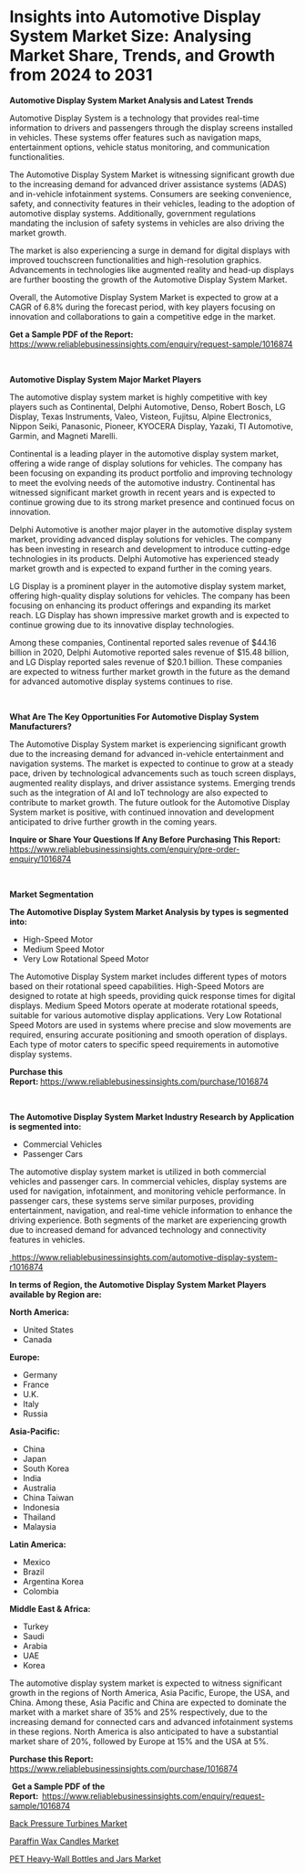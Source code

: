 <p><h1>Insights into Automotive Display System Market Size: Analysing Market Share, Trends, and Growth from 2024 to 2031</h1></p><p><strong>Automotive Display System Market Analysis and Latest Trends</strong></p>
<p><p>Automotive Display System is a technology that provides real-time information to drivers and passengers through the display screens installed in vehicles. These systems offer features such as navigation maps, entertainment options, vehicle status monitoring, and communication functionalities.</p><p>The Automotive Display System Market is witnessing significant growth due to the increasing demand for advanced driver assistance systems (ADAS) and in-vehicle infotainment systems. Consumers are seeking convenience, safety, and connectivity features in their vehicles, leading to the adoption of automotive display systems. Additionally, government regulations mandating the inclusion of safety systems in vehicles are also driving the market growth.</p><p>The market is also experiencing a surge in demand for digital displays with improved touchscreen functionalities and high-resolution graphics. Advancements in technologies like augmented reality and head-up displays are further boosting the growth of the Automotive Display System Market.</p><p>Overall, the Automotive Display System Market is expected to grow at a CAGR of 6.8% during the forecast period, with key players focusing on innovation and collaborations to gain a competitive edge in the market.</p></p>
<p><strong>Get a Sample PDF of the Report:&nbsp;</strong> <a href="https://www.reliablebusinessinsights.com/enquiry/request-sample/1016874">https://www.reliablebusinessinsights.com/enquiry/request-sample/1016874</a></p>
<p>&nbsp;</p>
<p><strong>Automotive Display System Major Market Players</strong></p>
<p><p>The automotive display system market is highly competitive with key players such as Continental, Delphi Automotive, Denso, Robert Bosch, LG Display, Texas Instruments, Valeo, Visteon, Fujitsu, Alpine Electronics, Nippon Seiki, Panasonic, Pioneer, KYOCERA Display, Yazaki, TI Automotive, Garmin, and Magneti Marelli.</p><p>Continental is a leading player in the automotive display system market, offering a wide range of display solutions for vehicles. The company has been focusing on expanding its product portfolio and improving technology to meet the evolving needs of the automotive industry. Continental has witnessed significant market growth in recent years and is expected to continue growing due to its strong market presence and continued focus on innovation.</p><p>Delphi Automotive is another major player in the automotive display system market, providing advanced display solutions for vehicles. The company has been investing in research and development to introduce cutting-edge technologies in its products. Delphi Automotive has experienced steady market growth and is expected to expand further in the coming years.</p><p>LG Display is a prominent player in the automotive display system market, offering high-quality display solutions for vehicles. The company has been focusing on enhancing its product offerings and expanding its market reach. LG Display has shown impressive market growth and is expected to continue growing due to its innovative display technologies.</p><p>Among these companies, Continental reported sales revenue of $44.16 billion in 2020, Delphi Automotive reported sales revenue of $15.48 billion, and LG Display reported sales revenue of $20.1 billion. These companies are expected to witness further market growth in the future as the demand for advanced automotive display systems continues to rise.</p></p>
<p>&nbsp;</p>
<p><strong>What Are The Key Opportunities For Automotive Display System Manufacturers?</strong></p>
<p><p>The Automotive Display System market is experiencing significant growth due to the increasing demand for advanced in-vehicle entertainment and navigation systems. The market is expected to continue to grow at a steady pace, driven by technological advancements such as touch screen displays, augmented reality displays, and driver assistance systems. Emerging trends such as the integration of AI and IoT technology are also expected to contribute to market growth. The future outlook for the Automotive Display System market is positive, with continued innovation and development anticipated to drive further growth in the coming years.</p></p>
<p><strong>Inquire or Share Your Questions If Any Before Purchasing This Report:</strong> <a href="https://www.reliablebusinessinsights.com/enquiry/pre-order-enquiry/1016874">https://www.reliablebusinessinsights.com/enquiry/pre-order-enquiry/1016874</a></p>
<p>&nbsp;</p>
<p><strong>Market Segmentation</strong></p>
<p><strong>The Automotive Display System Market Analysis by types is segmented into:</strong></p>
<p><ul><li>High-Speed Motor</li><li>Medium Speed Motor</li><li>Very Low Rotational Speed Motor</li></ul></p>
<p><p>The Automotive Display System market includes different types of motors based on their rotational speed capabilities. High-Speed Motors are designed to rotate at high speeds, providing quick response times for digital displays. Medium Speed Motors operate at moderate rotational speeds, suitable for various automotive display applications. Very Low Rotational Speed Motors are used in systems where precise and slow movements are required, ensuring accurate positioning and smooth operation of displays. Each type of motor caters to specific speed requirements in automotive display systems.</p></p>
<p><strong>Purchase this Report:&nbsp;</strong><a href="https://www.reliablebusinessinsights.com/purchase/1016874">https://www.reliablebusinessinsights.com/purchase/1016874</a></p>
<p>&nbsp;</p>
<p><strong>The Automotive Display System Market Industry Research by Application is segmented into:</strong></p>
<p><ul><li>Commercial Vehicles</li><li>Passenger Cars</li></ul></p>
<p><p>The automotive display system market is utilized in both commercial vehicles and passenger cars. In commercial vehicles, display systems are used for navigation, infotainment, and monitoring vehicle performance. In passenger cars, these systems serve similar purposes, providing entertainment, navigation, and real-time vehicle information to enhance the driving experience. Both segments of the market are experiencing growth due to increased demand for advanced technology and connectivity features in vehicles.</p></p>
<p><a href="https://www.reliablebusinessinsights.com/automotive-display-system-r1016874">&nbsp;https://www.reliablebusinessinsights.com/automotive-display-system-r1016874</a></p>
<p><strong>In terms of Region, the Automotive Display System Market Players available by Region are:</strong></p>
<p>
    <p> <strong> North America: </strong>
        <ul>
            <li>United States</li>
            <li>Canada</li>
        </ul>
        </p> 
    <p> <strong> Europe: </strong>
        <ul>
            <li>Germany</li>
            <li>France</li>
            <li>U.K.</li>
            <li>Italy</li>
            <li>Russia</li>
        </ul>
        </p> 
    <p> <strong> Asia-Pacific: </strong>
        <ul>
            <li>China</li>
            <li>Japan</li>
            <li>South Korea</li>
            <li>India</li>
            <li>Australia</li>
            <li>China Taiwan</li>
            <li>Indonesia</li>
            <li>Thailand</li>
            <li>Malaysia</li>
        </ul>
        </p> 
    <p> <strong> Latin America: </strong>
        <ul>
            <li>Mexico</li>
            <li>Brazil</li>
            <li>Argentina Korea</li>
            <li>Colombia</li>
        </ul>
        </p> 
    <p> <strong> Middle East & Africa: </strong>
        <ul>
            <li>Turkey</li>
            <li>Saudi</li>
            <li>Arabia</li>
            <li>UAE</li>
            <li>Korea</li>
        </ul>
    </p>
    </p>
<p><p>The automotive display system market is expected to witness significant growth in the regions of North America, Asia Pacific, Europe, the USA, and China. Among these, Asia Pacific and China are expected to dominate the market with a market share of 35% and 25% respectively, due to the increasing demand for connected cars and advanced infotainment systems in these regions. North America is also anticipated to have a substantial market share of 20%, followed by Europe at 15% and the USA at 5%.</p></p>
<p><strong>Purchase this Report: </strong><a href="https://www.reliablebusinessinsights.com/purchase/1016874">https://www.reliablebusinessinsights.com/purchase/1016874</a></p>
<p>&nbsp;<strong>Get a Sample PDF of the Report:&nbsp;&nbsp;</strong><a href="https://www.reliablebusinessinsights.com/enquiry/request-sample/1016874">https://www.reliablebusinessinsights.com/enquiry/request-sample/1016874</a></p>
<p><strong></strong></p>
<p><p><a href="https://issuu.com/reportprime-2/docs/back-pressure-turbines-market-size-2030.pptx">Back Pressure Turbines Market</a></p><p><a href="https://view.publitas.com/reportprime-1/global-paraffin-wax-candles-market-status-2024-2031-and-forecast-by-region-product-end-use/">Paraffin Wax Candles Market</a></p><p><a href="https://github.com/haleemasakdiya1/Market-Research-Report-List-1/blob/main/pet-heavy-wall-bottles-and-jars-market.md">PET Heavy-Wall Bottles and Jars Market</a></p></p>